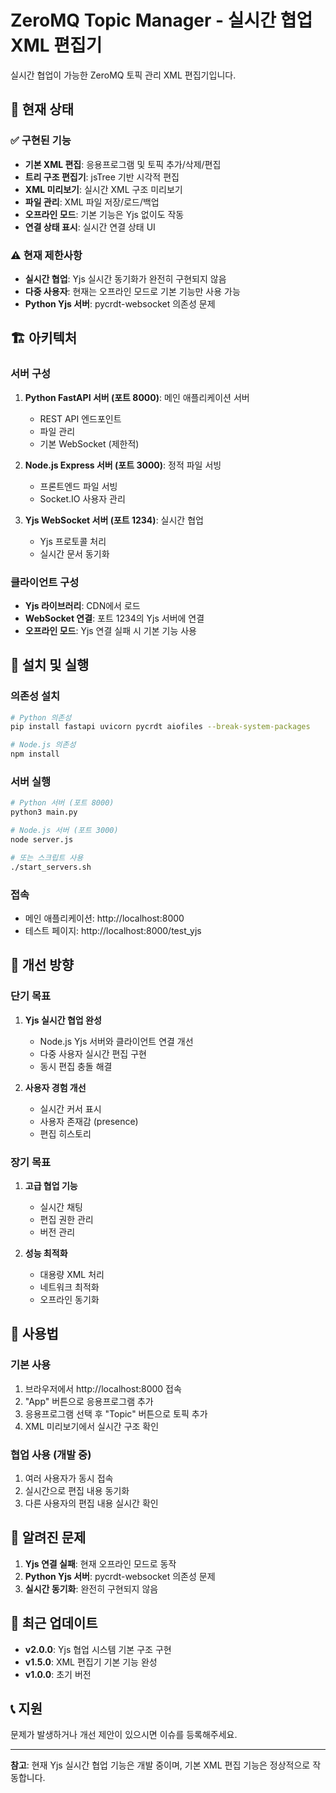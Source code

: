 # ZeroMQ Topic Manager - 실시간 협업 XML 편집기

실시간 협업이 가능한 ZeroMQ 토픽 관리 XML 편집기입니다.

## 🚀 현재 상태

### ✅ 구현된 기능
- **기본 XML 편집**: 응용프로그램 및 토픽 추가/삭제/편집
- **트리 구조 편집기**: jsTree 기반 시각적 편집
- **XML 미리보기**: 실시간 XML 구조 미리보기
- **파일 관리**: XML 파일 저장/로드/백업
- **오프라인 모드**: 기본 기능은 Yjs 없이도 작동
- **연결 상태 표시**: 실시간 연결 상태 UI

### ⚠️ 현재 제한사항
- **실시간 협업**: Yjs 실시간 동기화가 완전히 구현되지 않음
- **다중 사용자**: 현재는 오프라인 모드로 기본 기능만 사용 가능
- **Python Yjs 서버**: pycrdt-websocket 의존성 문제

## 🏗️ 아키텍처

### 서버 구성
1. **Python FastAPI 서버 (포트 8000)**: 메인 애플리케이션 서버
   - REST API 엔드포인트
   - 파일 관리
   - 기본 WebSocket (제한적)

2. **Node.js Express 서버 (포트 3000)**: 정적 파일 서빙
   - 프론트엔드 파일 서빙
   - Socket.IO 사용자 관리

3. **Yjs WebSocket 서버 (포트 1234)**: 실시간 협업
   - Yjs 프로토콜 처리
   - 실시간 문서 동기화

### 클라이언트 구성
- **Yjs 라이브러리**: CDN에서 로드
- **WebSocket 연결**: 포트 1234의 Yjs 서버에 연결
- **오프라인 모드**: Yjs 연결 실패 시 기본 기능 사용

## 🔧 설치 및 실행

### 의존성 설치
```bash
# Python 의존성
pip install fastapi uvicorn pycrdt aiofiles --break-system-packages

# Node.js 의존성
npm install
```

### 서버 실행
```bash
# Python 서버 (포트 8000)
python3 main.py

# Node.js 서버 (포트 3000)
node server.js

# 또는 스크립트 사용
./start_servers.sh
```

### 접속
- 메인 애플리케이션: http://localhost:8000
- 테스트 페이지: http://localhost:8000/test_yjs

## 🎯 개선 방향

### 단기 목표
1. **Yjs 실시간 협업 완성**
   - Node.js Yjs 서버와 클라이언트 연결 개선
   - 다중 사용자 실시간 편집 구현
   - 동시 편집 충돌 해결

2. **사용자 경험 개선**
   - 실시간 커서 표시
   - 사용자 존재감 (presence)
   - 편집 히스토리

### 장기 목표
1. **고급 협업 기능**
   - 실시간 채팅
   - 편집 권한 관리
   - 버전 관리

2. **성능 최적화**
   - 대용량 XML 처리
   - 네트워크 최적화
   - 오프라인 동기화

## 📝 사용법

### 기본 사용
1. 브라우저에서 http://localhost:8000 접속
2. "App" 버튼으로 응용프로그램 추가
3. 응용프로그램 선택 후 "Topic" 버튼으로 토픽 추가
4. XML 미리보기에서 실시간 구조 확인

### 협업 사용 (개발 중)
1. 여러 사용자가 동시 접속
2. 실시간으로 편집 내용 동기화
3. 다른 사용자의 편집 내용 실시간 확인

## 🐛 알려진 문제

1. **Yjs 연결 실패**: 현재 오프라인 모드로 동작
2. **Python Yjs 서버**: pycrdt-websocket 의존성 문제
3. **실시간 동기화**: 완전히 구현되지 않음

## 🔄 최근 업데이트

- **v2.0.0**: Yjs 협업 시스템 기본 구조 구현
- **v1.5.0**: XML 편집기 기본 기능 완성
- **v1.0.0**: 초기 버전

## 📞 지원

문제가 발생하거나 개선 제안이 있으시면 이슈를 등록해주세요.

---

**참고**: 현재 Yjs 실시간 협업 기능은 개발 중이며, 기본 XML 편집 기능은 정상적으로 작동합니다.
